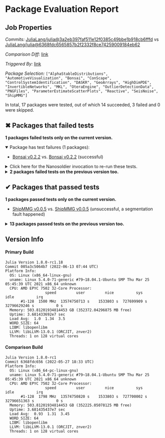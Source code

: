 # Package Evaluation Report

## Job Properties

*Commits:* [JuliaLang/julia@3a2eb397faf511e12f0385c49bbe1b918cb6fffd](https://github.com/JuliaLang/julia/commit/3a2eb397faf511e12f0385c49bbe1b918cb6fffd) vs [JuliaLang/julia@6368fdc6565857b2f2332f8ce74259009184eb62](https://github.com/JuliaLang/julia/commit/6368fdc6565857b2f2332f8ce74259009184eb62)

*Comparison Diff:* [link](https://github.com/JuliaLang/julia/compare/6368fdc6565857b2f2332f8ce74259009184eb62..3a2eb397faf511e12f0385c49bbe1b918cb6fffd)

*Triggered By:* [link](https://github.com/JuliaLang/julia/pull/45491#issuecomment-1153586178)

*Package Selection:* `["AlphaStableDistributions", "AutomotiveVisualization", "Bonsai", "ConScape", "ControlSystemIdentification", "DASKR", "GeoArrays", "HighDimPDE", "InvertibleNetworks", "MKL", "OteraEngine", "OutlierDetectionData", "PNGFiles", "ParameterEstimateScatterPlots", "Reactive", "SeisNoise", "ShipMMG"]`

In total, 17 packages were tested, out of which 14 succeeded, 3 failed and 0 were skipped.


## ✖ Packages that failed tests

**1 packages failed tests only on the current version.**

<details open><summary>Package has test failures (1 packages):</summary>
<p>


- [Bonsai v0.2.2](https://s3.amazonaws.com/julialang-reports/nanosoldier/pkgeval/by_hash/3a2eb39_vs_6368fdc/Bonsai.primary.log) vs. [Bonsai v0.2.2](https://s3.amazonaws.com/julialang-reports/nanosoldier/pkgeval/by_hash/3a2eb39_vs_6368fdc/Bonsai.against.log) (successful)

</p>
</details>

<details><summary>Click here for the Nanosoldier invocation to re-run these tests.</summary>
<p>

```
@nanosoldier `runtests(["Bonsai"], vs = ":release-1.8")`
```

</p>
</details>


<details><summary><strong>2 packages failed tests on the previous version too.</strong></summary>
<p>

<details open><summary>Package has test failures (2 packages):</summary>
<p>


- [AutomotiveVisualization v0.1.3](https://s3.amazonaws.com/julialang-reports/nanosoldier/pkgeval/by_hash/3a2eb39_vs_6368fdc/AutomotiveVisualization.primary.log)
- [HighDimPDE v1.2.0](https://s3.amazonaws.com/julialang-reports/nanosoldier/pkgeval/by_hash/3a2eb39_vs_6368fdc/HighDimPDE.primary.log)

</p>
</details>

</p>
</details>


## ✔ Packages that passed tests

**1 packages passed tests only on the current version.**

- [ShipMMG v0.0.5](https://s3.amazonaws.com/julialang-reports/nanosoldier/pkgeval/by_hash/3a2eb39_vs_6368fdc/ShipMMG.primary.log) vs. [ShipMMG v0.0.5](https://s3.amazonaws.com/julialang-reports/nanosoldier/pkgeval/by_hash/3a2eb39_vs_6368fdc/ShipMMG.against.log) (unsuccessful, a segmentation fault happened)

<details><summary><strong>13 packages passed tests on the previous version too.</strong></summary>
<p>

- [AlphaStableDistributions v1.1.3](https://s3.amazonaws.com/julialang-reports/nanosoldier/pkgeval/by_hash/3a2eb39_vs_6368fdc/AlphaStableDistributions.primary.log)
- [ConScape v0.2.3](https://s3.amazonaws.com/julialang-reports/nanosoldier/pkgeval/by_hash/3a2eb39_vs_6368fdc/ConScape.primary.log)
- [ControlSystemIdentification v2.3.0](https://s3.amazonaws.com/julialang-reports/nanosoldier/pkgeval/by_hash/3a2eb39_vs_6368fdc/ControlSystemIdentification.primary.log)
- [DASKR v2.8.0](https://s3.amazonaws.com/julialang-reports/nanosoldier/pkgeval/by_hash/3a2eb39_vs_6368fdc/DASKR.primary.log)
- [GeoArrays v0.7.6](https://s3.amazonaws.com/julialang-reports/nanosoldier/pkgeval/by_hash/3a2eb39_vs_6368fdc/GeoArrays.primary.log)
- [InvertibleNetworks v2.1.1](https://s3.amazonaws.com/julialang-reports/nanosoldier/pkgeval/by_hash/3a2eb39_vs_6368fdc/InvertibleNetworks.primary.log)
- [MKL v0.5.0](https://s3.amazonaws.com/julialang-reports/nanosoldier/pkgeval/by_hash/3a2eb39_vs_6368fdc/MKL.primary.log)
- [OteraEngine v0.1.3](https://s3.amazonaws.com/julialang-reports/nanosoldier/pkgeval/by_hash/3a2eb39_vs_6368fdc/OteraEngine.primary.log)
- [OutlierDetectionData v0.2.0](https://s3.amazonaws.com/julialang-reports/nanosoldier/pkgeval/by_hash/3a2eb39_vs_6368fdc/OutlierDetectionData.primary.log)
- [PNGFiles v0.3.16](https://s3.amazonaws.com/julialang-reports/nanosoldier/pkgeval/by_hash/3a2eb39_vs_6368fdc/PNGFiles.primary.log)
- [ParameterEstimateScatterPlots v0.1.0](https://s3.amazonaws.com/julialang-reports/nanosoldier/pkgeval/by_hash/3a2eb39_vs_6368fdc/ParameterEstimateScatterPlots.primary.log)
- [Reactive v0.8.3](https://s3.amazonaws.com/julialang-reports/nanosoldier/pkgeval/by_hash/3a2eb39_vs_6368fdc/Reactive.primary.log)
- [SeisNoise v0.5.3](https://s3.amazonaws.com/julialang-reports/nanosoldier/pkgeval/by_hash/3a2eb39_vs_6368fdc/SeisNoise.primary.log)

</p>
</details>


## Version Info

#### Primary Build

```
Julia Version 1.8.0-rc1.18
Commit 005a3c5064b7 (2022-06-13 07:44 UTC)
Platform Info:
  OS: Linux (x86_64-linux-gnu)
  uname: Linux 5.4.0-71-generic #79~18.04.1-Ubuntu SMP Thu Mar 25 05:45:39 UTC 2021 x86_64 unknown
  CPU: AMD EPYC 7502 32-Core Processor: 
                  speed         user         nice          sys         idle          irq
       #1-128  1500 MHz  13574750713 s    1533803 s  727699909 s  32796629246 s          0 s
  Memory: 503.81201934814453 GB (352372.04296875 MB free)
  Uptime: 3.681433692e7 sec
  Load Avg:  1.0  1.34  3.5
  WORD_SIZE: 64
  LIBM: libopenlibm
  LLVM: libLLVM-13.0.1 (ORCJIT, znver2)
  Threads: 1 on 128 virtual cores

```

#### Comparison Build

```
Julia Version 1.8.0-rc1
Commit 6368fdc656 (2022-05-27 18:33 UTC)
Platform Info:
  OS: Linux (x86_64-pc-linux-gnu)
  uname: Linux 5.4.0-71-generic #79~18.04.1-Ubuntu SMP Thu Mar 25 05:45:39 UTC 2021 x86_64 unknown
  CPU: AMD EPYC 7502 32-Core Processor: 
                  speed         user         nice          sys         idle          irq
       #1-128  1798 MHz  13574750820 s    1533803 s  727700002 s  32796651363 s          0 s
  Memory: 503.81201934814453 GB (352225.05078125 MB free)
  Uptime: 3.681435437e7 sec
  Load Avg:  0.93  1.31  3.45
  WORD_SIZE: 64
  LIBM: libopenlibm
  LLVM: libLLVM-13.0.1 (ORCJIT, znver2)
  Threads: 1 on 128 virtual cores

```
<!-- Generated on 2022-06-13T16:41:42.004 -->
